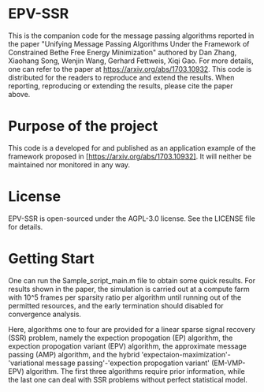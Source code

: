 # EPV-SSR
This is the companion code for the message passing algorithms reported in the paper "Unifying Message Passing Algorithms Under the Framework of Constrained Bethe Free Energy Minimization" authored by Dan Zhang, Xiaohang Song, Wenjin Wang, Gerhard Fettweis, Xiqi Gao. For more details, one can refer to the paper at https://arxiv.org/abs/1703.10932. This code is distributed for the readers to reproduce and extend the results. When reporting, reproducing or extending the results, please cite the paper above.

# Purpose of the project
This code is a developed for and published as an application example of the framework proposed in [https://arxiv.org/abs/1703.10932]. It will neither be maintained nor monitored in any way.

# License
EPV-SSR is open-sourced under the AGPL-3.0 license. See the LICENSE file for details.

# Getting Start
One can run the Sample_script_main.m file to obtain some quick results. For results shown in the paper, the simulation is carried out at a compute farm with 10^5 frames per sparsity ratio per algorithm until running out of the permitted resources, and the early termination should disabled for convergence analysis. 

Here, algorithms one to four are provided for a linear sparse signal recovery (SSR) problem, namely the expection propogation (EP) algorithm, the expection propogation variant (EPV)  algorithm, the approximate message passing (AMP) algorithm, and the hybrid 'expectaion-maximization'-'variational message passing'-'expection propogation variant' (EM-VMP-EPV)  algorithm. The first three algorithms require prior information, while the last one can deal with SSR problems without perfect statistical model.
